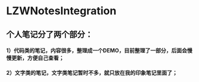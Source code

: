 # LZWNotesIntegration
## 个人笔记分了两个部分：
#### 1）代码类的笔记，内容很多，整理成一个DEMO，目前整理了一部分，后面会慢慢更新，方便自己查看；
#### 2）文字类的笔记，文字类笔记暂时不多，就只放在我的印象笔记里面了；

